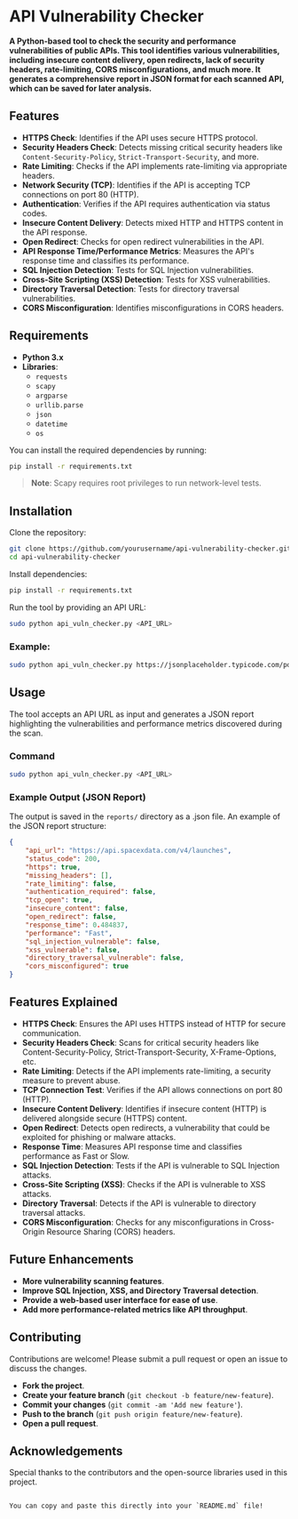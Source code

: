 # API Vulnerability Checker

**A Python-based tool to check the security and performance vulnerabilities of public APIs. This tool identifies various vulnerabilities, including insecure content delivery, open redirects, lack of security headers, rate-limiting, CORS misconfigurations, and much more. It generates a comprehensive report in JSON format for each scanned API, which can be saved for later analysis.**

## Features

- **HTTPS Check**: Identifies if the API uses secure HTTPS protocol.
- **Security Headers Check**: Detects missing critical security headers like `Content-Security-Policy`, `Strict-Transport-Security`, and more.
- **Rate Limiting**: Checks if the API implements rate-limiting via appropriate headers.
- **Network Security (TCP)**: Identifies if the API is accepting TCP connections on port 80 (HTTP).
- **Authentication**: Verifies if the API requires authentication via status codes.
- **Insecure Content Delivery**: Detects mixed HTTP and HTTPS content in the API response.
- **Open Redirect**: Checks for open redirect vulnerabilities in the API.
- **API Response Time/Performance Metrics**: Measures the API's response time and classifies its performance.
- **SQL Injection Detection**: Tests for SQL Injection vulnerabilities.
- **Cross-Site Scripting (XSS) Detection**: Tests for XSS vulnerabilities.
- **Directory Traversal Detection**: Tests for directory traversal vulnerabilities.
- **CORS Misconfiguration**: Identifies misconfigurations in CORS headers.

## Requirements

- **Python 3.x**
- **Libraries**: 
  - `requests`
  - `scapy`
  - `argparse`
  - `urllib.parse`
  - `json`
  - `datetime`
  - `os`

You can install the required dependencies by running:

```bash
pip install -r requirements.txt
```
> **Note**: Scapy requires root privileges to run network-level tests.

## Installation

Clone the repository:

```bash
git clone https://github.com/yourusername/api-vulnerability-checker.git
cd api-vulnerability-checker
```

Install dependencies:

```bash
pip install -r requirements.txt
```

Run the tool by providing an API URL:

```bash
sudo python api_vuln_checker.py <API_URL>
```

### Example:

```bash
sudo python api_vuln_checker.py https://jsonplaceholder.typicode.com/posts
```

## Usage

The tool accepts an API URL as input and generates a JSON report highlighting the vulnerabilities and performance metrics discovered during the scan.

### Command

```bash
sudo python api_vuln_checker.py <API_URL>
```

### Example Output (JSON Report)

The output is saved in the `reports/` directory as a .json file. An example of the JSON report structure:

```json
{
    "api_url": "https://api.spacexdata.com/v4/launches",
    "status_code": 200,
    "https": true,
    "missing_headers": [],
    "rate_limiting": false,
    "authentication_required": false,
    "tcp_open": true,
    "insecure_content": false,
    "open_redirect": false,
    "response_time": 0.484837,
    "performance": "Fast",
    "sql_injection_vulnerable": false,
    "xss_vulnerable": false,
    "directory_traversal_vulnerable": false,
    "cors_misconfigured": true
}
```

## Features Explained

- **HTTPS Check**: Ensures the API uses HTTPS instead of HTTP for secure communication.
- **Security Headers Check**: Scans for critical security headers like Content-Security-Policy, Strict-Transport-Security, X-Frame-Options, etc.
- **Rate Limiting**: Detects if the API implements rate-limiting, a security measure to prevent abuse.
- **TCP Connection Test**: Verifies if the API allows connections on port 80 (HTTP).
- **Insecure Content Delivery**: Identifies if insecure content (HTTP) is delivered alongside secure (HTTPS) content.
- **Open Redirect**: Detects open redirects, a vulnerability that could be exploited for phishing or malware attacks.
- **Response Time**: Measures API response time and classifies performance as Fast or Slow.
- **SQL Injection Detection**: Tests if the API is vulnerable to SQL Injection attacks.
- **Cross-Site Scripting (XSS)**: Checks if the API is vulnerable to XSS attacks.
- **Directory Traversal**: Detects if the API is vulnerable to directory traversal attacks.
- **CORS Misconfiguration**: Checks for any misconfigurations in Cross-Origin Resource Sharing (CORS) headers.

## Future Enhancements

- **More vulnerability scanning features**.
- **Improve SQL Injection, XSS, and Directory Traversal detection**.
- **Provide a web-based user interface for ease of use**.
- **Add more performance-related metrics like API throughput**.

## Contributing

Contributions are welcome! Please submit a pull request or open an issue to discuss the changes.

- **Fork the project**.
- **Create your feature branch** (`git checkout -b feature/new-feature`).
- **Commit your changes** (`git commit -am 'Add new feature'`).
- **Push to the branch** (`git push origin feature/new-feature`).
- **Open a pull request**.

## Acknowledgements

Special thanks to the contributors and the open-source libraries used in this project.
```

You can copy and paste this directly into your `README.md` file!
